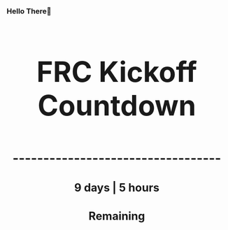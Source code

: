 ### Hello There👋

<!---START-TIMER--->
<h3 align='center' style='font-size: 64px;'>FRC Kickoff Countdown</h3>
<h3 align='center' style='font-size: 30px;'>----------------------------------</h3>
<h3 align='center' style='font-size: 25px;'>9 days | 5 hours</h3>
<h3 align='center' style='font-size: 25px;'>Remaining</h3>
<!---END-TIMER--->
